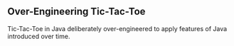 Over-Engineering Tic-Tac-Toe
---

Tic-Tac-Toe in Java deliberately over-engineered to apply features of Java introduced over time.
